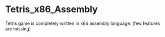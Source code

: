 # Tetris_x86_Assembly
Tetris game is completely written in x86 assembly language. (few features are missing)
